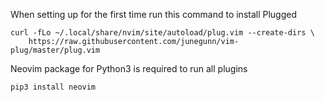 When setting up for the first time run this command to install Plugged
```
curl -fLo ~/.local/share/nvim/site/autoload/plug.vim --create-dirs \
    https://raw.githubusercontent.com/junegunn/vim-plug/master/plug.vim
```

Neovim package for Python3 is required to run all plugins
```
pip3 install neovim
```
